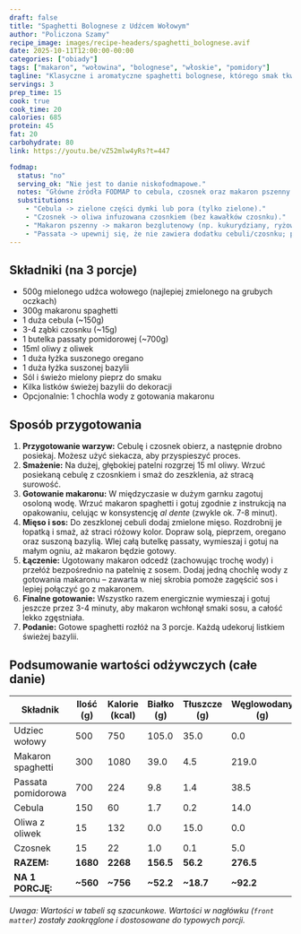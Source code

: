 ```yaml
---
draft: false
title: "Spaghetti Bolognese z Udźcem Wołowym"
author: "Policzona Szamy"
recipe_image: images/recipe-headers/spaghetti_bolognese.avif
date: 2025-10-11T12:00:00-00:00
categories: ["obiady"]
tags: ["makaron", "wołowina", "bolognese", "włoskie", "pomidory"]
tagline: "Klasyczne i aromatyczne spaghetti bolognese, którego smak tkwi w prostocie."
servings: 3
prep_time: 15
cook: true
cook_time: 20
calories: 685
protein: 45
fat: 20
carbohydrate: 80
link: https://youtu.be/vZ52mlw4yRs?t=447

fodmap:
  status: "no"
  serving_ok: "Nie jest to danie niskofodmapowe."
  notes: "Główne źródła FODMAP to cebula, czosnek oraz makaron pszenny. Passata pomidorowa w większych porcjach również może być problematyczna (fruktany)."
  substitutions:
    - "Cebula -> zielone części dymki lub pora (tylko zielone)."
    - "Czosnek -> oliwa infuzowana czosnkiem (bez kawałków czosnku)."
    - "Makaron pszenny -> makaron bezglutenowy (np. kukurydziany, ryżowy)."
    - "Passata -> upewnij się, że nie zawiera dodatku cebuli/czosnku; porcja na osobę nie powinna przekraczać 1/2 szklanki."
---
```


## Składniki (na 3 porcje)
- 500g mielonego udźca wołowego (najlepiej zmielonego na grubych oczkach)
- 300g makaronu spaghetti
- 1 duża cebula (~150g)
- 3-4 ząbki czosnku (~15g)
- 1 butelka passaty pomidorowej (~700g)
- 15ml oliwy z oliwek
- 1 duża łyżka suszonego oregano
- 1 duża łyżka suszonej bazylii
- Sól i świeżo mielony pieprz do smaku
- Kilka listków świeżej bazylii do dekoracji
- Opcjonalnie: 1 chochla wody z gotowania makaronu

## Sposób przygotowania
1.  **Przygotowanie warzyw:** Cebulę i czosnek obierz, a następnie drobno posiekaj. Możesz użyć siekacza, aby przyspieszyć proces.
2.  **Smażenie:** Na dużej, głębokiej patelni rozgrzej 15 ml oliwy. Wrzuć posiekaną cebulę z czosnkiem i smaż do zeszklenia, aż stracą surowość.
3.  **Gotowanie makaronu:** W międzyczasie w dużym garnku zagotuj osoloną wodę. Wrzuć makaron spaghetti i gotuj zgodnie z instrukcją na opakowaniu, celując w konsystencję *al dente* (zwykle ok. 7-8 minut).
4.  **Mięso i sos:** Do zeszklonej cebuli dodaj zmielone mięso. Rozdrobnij je łopatką i smaż, aż straci różowy kolor. Dopraw solą, pieprzem, oregano oraz suszoną bazylią. Wlej całą butelkę passaty, wymieszaj i gotuj na małym ogniu, aż makaron będzie gotowy.
5.  **Łączenie:** Ugotowany makaron odcedź (zachowując trochę wody) i przełóż bezpośrednio na patelnię z sosem. Dodaj jedną chochlę wody z gotowania makaronu – zawarta w niej skrobia pomoże zagęścić sos i lepiej połączyć go z makaronem.
6.  **Finalne gotowanie:** Wszystko razem energicznie wymieszaj i gotuj jeszcze przez 3-4 minuty, aby makaron wchłonął smaki sosu, a całość lekko zgęstniała.
7.  **Podanie:** Gotowe spaghetti rozłóż na 3 porcje. Każdą udekoruj listkiem świeżej bazylii.

## Podsumowanie wartości odżywczych (całe danie)

| Składnik           | Ilość (g) | Kalorie (kcal) | Białko (g) | Tłuszcze (g) | Węglowodany (g) |
|--------------------|-----------|----------------|------------|--------------|-----------------|
| Udziec wołowy      | 500       | 750            | 105.0      | 35.0         | 0.0             |
| Makaron spaghetti  | 300       | 1080           | 39.0       | 4.5          | 219.0           |
| Passata pomidorowa | 700       | 224            | 9.8        | 1.4          | 38.5            |
| Cebula             | 150       | 60             | 1.7        | 0.2          | 14.0            |
| Oliwa z oliwek     | 15        | 132            | 0.0        | 15.0         | 0.0             |
| Czosnek            | 15        | 22             | 1.0        | 0.1          | 5.0             |
| **RAZEM:**         | **1680**  | **2268**       | **156.5**  | **56.2**     | **276.5**       |
| **NA 1 PORCJĘ:**   | **~560**  | **~756**       | **~52.2**  | **~18.7**    | **~92.2**       |

*Uwaga: Wartości w tabeli są szacunkowe. Wartości w nagłówku (`front matter`) zostały zaokrąglone i dostosowane do typowych porcji.*